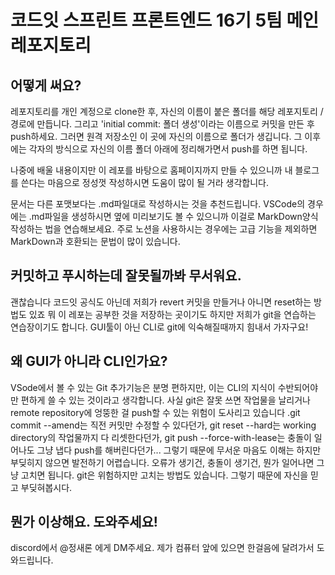 # 코드잇 스프린트 프론트엔드 16기 5팀 메인 레포지토리

## 어떻게 써요?

레포지토리를 개인 계정으로 clone한 후, 자신의 이름이 붙은 폴더를 해당 레포지토리 / 경로에 만듭니다. 그리고 'initial commit: 폴더 생성'이라는 이름으로 커밋을 만든 후 push하세요. 그러면 원격 저장소인 이 곳에 자신의 이름으로 폴더가 생깁니다. 그 이후에는 각자의 방식으로 자신의 이름 폴더 아래에 정리해가면서 push를 하면 됩니다.

나중에 배울 내용이지만 이 레포를 바탕으로 홈페이지까지 만들 수 있으니까 내 블로그를 쓴다는 마음으로 정성껏 작성하시면 도움이 많이 될 거라 생각합니다.

문서는 다른 포맷보다는 .md파일대로 작성하시는 것을 추천드립니다. VSCode의 경우에는 .md파일을 생성하시면 옆에 미리보기도 볼 수 있으니까 이걸로 MarkDown양식 작성하는 법을 연습해보세요. 주로 노션을 사용하시는 경우에는 고급 기능을 제외하면 MarkDown과 호환되는 문법이 많이 있습니다.

## 커밋하고 푸시하는데 잘못될까봐 무서워요.

괜찮습니다 코드잇 공식도 아닌데 저희가 revert 커밋을 만들거나 아니면 reset하는 방법도 있죠 뭐
이 레포는 공부한 것을 저장하는 곳이기도 하지만 저희가 git을 연습하는 연습장이기도 합니다. GUI툴이 아닌 CLI로 git에 익숙해질때까지 힘내서 가자구요!

## 왜 GUI가 아니라 CLI인가요?

VSode에서 볼 수 있는 Git 추가기능은 분명 편하지만, 이는 CLI의 지식이 수반되어야만 편하게 쓸 수 있는 것이라고 생각합니다. 사실 git은 잘못 쓰면 작업물을 날리거나 remote repository에 엉뚱한 걸 push할  수 있는 위험이 도사리고 있습니다 .git commit --amend는 직전 커밋만 수정할 수 있다던가, git reset --hard는 working directory의 작업물까지 다 리셋한다던가, git push --force-with-lease는 충돌이 일어나도 그냥 냅다 push를 해버린다던가...  그렇기 때문에 무서운 마음도 이해는 하지만 부딪히지 않으면 발전하기 어렵습니다. 오류가 생기건, 충돌이 생기건, 뭔가 일어나면 그냥 고치면 됩니다. git은 위험하지만 고치는 방법도 있습니다. 그렇기 때문에 자신을 믿고 부딪혀봅시다.

## 뭔가 이상해요. 도와주세요!

discord에서 @정새론 에게 DM주세요. 제가 컴퓨터 앞에 있으면 한걸음에 달려가서 도와드립니다.

